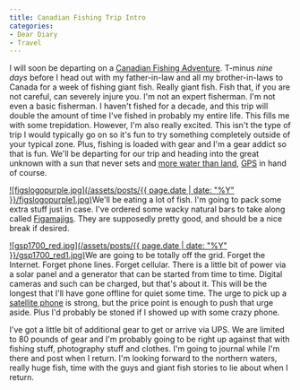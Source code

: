 ```yaml
---
title: Canadian Fishing Trip Intro
categories:
- Dear Diary
- Travel
---
```


I will soon be departing on a [Canadian Fishing Adventure](https://thingles.backpackit.com/pub/885111). T-minus _nine days_ before I head out with my father-in-law and all my brother-in-laws to Canada for a week of fishing giant fish. Really giant fish. Fish that, if you are not careful, can severely injure you. I'm not an expert fisherman. I'm not even a basic fisherman. I haven't fished for a decade, and this trip will double the amount of time I've fished in probably my entire life. This fills me with some trepidation.
However, I'm also really excited. This isn't the type of trip I would typically go on so it's fun to try something completely outside of your typical zone. Plus, fishing is loaded with gear and I'm a gear addict so that is fun. We'll be departing for our trip and heading into the great unknown with a sun that never sets and [more water than land](http://maps.google.com/maps?f=q&hl=en&q=N52.88794+W87.85125&ie=UTF8&t=k&om=1&ll=52.893785,-87.845306&spn=0.108533,0.300064&z=12&iwloc=addr), [GPS](http://www.garmin.com/products/gpsmap60csx) in hand of course.

[![figslogopurple.jpg](/assets/posts/{{ page.date | date: "%Y" }}/figslogopurple1.jpg)](http://www.figamajigs.com/)We'll be eating a lot of fish. I'm going to pack some extra stuff just in case. I've ordered some wacky natural bars to take along called [Figamajigs](http://www.figamajigs.com/). They are supposedly pretty good, and should be a nice break if desired.

[![gsp1700_red.jpg](/assets/posts/{{ page.date | date: "%Y" }}/gsp1700_red1.jpg)](http://www.readysatgo.net/index.php?main_page=product_info&products_id=40)We are going to be totally off the grid. Forget the Internet. Forget phone lines. Forget cellular. There is a little bit of power via a solar panel and a generator that can be started from time to time. Digital cameras and such can be charged, but that's about it. This will be the longest that I'll have gone offline for quiet some time. The urge to pick up a [satellite phone](http://www.readysatgo.net/index.php?main_page=product_info&products_id=40) is strong, but the price point is enough to push that urge aside. Plus I'd probably be stoned if I showed up with some crazy phone.

I've got a little bit of additional gear to get or arrive via UPS. We are limited to 80 pounds of gear and I'm probably going to be right up against that with fishing stuff, photography stuff and clothes. I'm going to journal while I'm there and post when I return. I'm looking forward to the northern waters, really huge fish, time with the guys and giant fish stories to lie about when I return.
